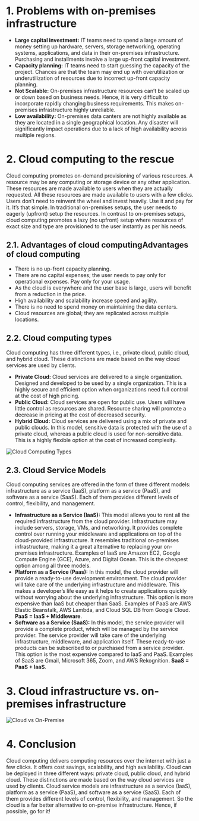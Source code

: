 # 1.    Problems with on-premises infrastructure
- **Large capital investment:** IT teams need to spend a large amount of money setting up hardware, servers, storage networking, operating systems, applications, and data in their on-premises infrastructure. Purchasing and installments involve a large up-front capital investment.
- **Capacity planning:** IT teams need to start guessing the capacity of the project. Chances are that the team may end up with overutilization or underutilization of resources due to incorrect up-front capacity planning.
- **Not Scalable:** On-premises infrastructure resources can’t be scaled up or down based on business needs. Hence, it is very difficult to incorporate rapidly changing business requirements. This makes on-premises infrastructure highly unreliable.
- **Low availability:** On-premises data canters are not highly available as they are located in a single geographical location. Any disaster will significantly impact operations due to a lack of high availability across multiple regions.
# 2.  Cloud computing to the rescue
Cloud computing promotes on-demand provisioning of various resources. A resource may be any computing or storage device or any other application. These resources are made available to users when they are actually requested. All these resources are made available to users with a few clicks. Users don’t need to reinvent the wheel and invest heavily. Use it and pay for it. It’s that simple.
In traditional on-premises setups, the user needs to eagerly (upfront) setup the resources. In contrast to on-premises setups, cloud computing promotes a lazy (no upfront) setup where resources of exact size and type are provisioned to the user instantly as per his needs.
## 2.1.  Advantages of cloud computingAdvantages of cloud computing
- There is no up-front capacity planning.
- There are no capital expenses; the user needs to pay only for operational expenses. Pay only for your usage.
- As the cloud is everywhere and the user base is large, users will benefit from a reduction in the price.
- High availability and scalability increase speed and agility.
- There is no need to spend money on maintaining the data centers.
- Cloud resources are global; they are replicated across multiple locations.
## 2.2.  Cloud computing types
Cloud computing has three different types, i.e., private cloud, public cloud, and hybrid cloud. These distinctions are made based on the way cloud services are used by clients.
- **Private Cloud:** Cloud services are delivered to a single organization. Designed and developed to be used by a single organization. This is a highly secure and efficient option when organizations need full control at the cost of high pricing.
- **Public Cloud:** Cloud services are open for public use. Users will have little control as resources are shared. Resource sharing will promote a decrease in pricing at the cost of decreased security.
- **Hybrid Cloud:** Cloud services are delivered using a mix of private and public clouds. In this model, sensitive data is protected with the use of a private cloud, whereas a public cloud is used for non-sensitive data. This is a highly flexible option at the cost of increased complexity.

![Cloud Computing Types](https://github.com/ssamag/technical-writing/assets/80880193/88e77de7-3ed1-4936-9eaa-df97d9ef95f4)

## 2.3.  Cloud Service Models
Cloud computing services are offered in the form of three different models: infrastructure as a service (IaaS), platform as a service (PaaS), and software as a service (SaaS). Each of them provides different levels of control, flexibility, and management.
- **Infrastructure as a Service (IaaS):** This model allows you to rent all the required infrastructure from the cloud provider. Infrastructure may include servers, storage, VMs, and networking. It provides complete control over running your middleware and applications on top of the cloud-provided infrastructure. It resembles traditional on-premises infrastructure, making it a great alternative to replacing your on-premises infrastructure. Examples of IaaS are Amazon EC2, Google Compute Engine (GCE), Azure, and Digital Ocean. This is the cheapest option among all three models.
- **Platform as a Service (Paas):** In this model, the cloud provider will provide a ready-to-use development environment. The cloud provider will take care of the underlying infrastructure and middleware. This makes a developer’s life easy as it helps to create applications quickly without worrying about the underlying infrastructure. This option is more expensive than IaaS but cheaper than SaaS. Examples of PaaS are AWS Elastic Beanstalk, AWS Lambda, and Cloud SQL DB from Google Cloud. **PaaS = IaaS + Middleware**.
- **Software as a Service (SaaS):** In this model, the service provider will provide a complete product, which will be managed by the service provider. The service provider will take care of the underlying infrastructure, middleware, and application itself. These ready-to-use products can be subscribed to or purchased from a service provider. This option is the most expensive compared to IaaS and PaaS. Examples of SaaS are Gmail, Microsoft 365, Zoom, and AWS Rekognition. **SaaS = PaaS + IaaS**.

# 3.  Cloud infrastructure vs. on-premises infrastructure

![Cloud vs On-Premise](https://github.com/ssamag/technical-writing/assets/80880193/faef3954-00a5-4366-97f4-1551abf36225)

# 4.  Conclusion
Cloud computing delivers computing resources over the internet with just a few clicks. It offers cost savings, scalability, and high availability. Cloud can be deployed in three different ways: private cloud, public cloud, and hybrid cloud. These distinctions are made based on the way cloud services are used by clients. Cloud service models are infrastructure as a service (IaaS), platform as a service (PaaS), and software as a service (SaaS). Each of them provides different levels of control, flexibility, and management. So the cloud is a far better alternative to on-premise infrastructure. Hence, if possible, go for it!
